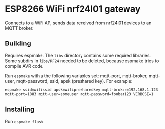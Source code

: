 # ESP8266 WiFi nrf24l01 gateway

Connects to a WiFi AP, sends data received from nrf24l01 devices to an MQTT broker.

## Building

Requires espmake. The `libs` directory contains some required libraries. Some subdirs in `libs/RF24` needed to be deleted, because espmake tries to compile AVR code.

Run `espmake` with a the following variables set: mqtt-port, mqtt-broker, mqtt-user, mqtt-password, ssid, apsk (preshared key). For example:

```
espmake ssid=wifissid apsk=wifipresharedkey mqtt-broker=192.168.1.123 mqtt-port=1883 mqtt-user=someuser mqtt-password=foobar123 VERBOSE=1
```

## Installing

Run `espmake flash`
